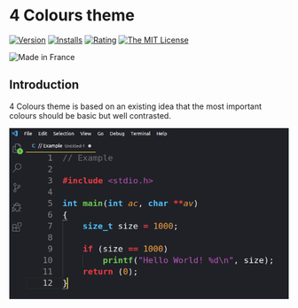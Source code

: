 # 4 Colours theme

[![Version](https://vsmarketplacebadge.apphb.com/version/gpem.4-colours.svg)](https://marketplace.visualstudio.com/items?itemName=gpem.4-colours)  [![Installs](https://vsmarketplacebadge.apphb.com/installs/gpem.4-colours.svg)](https://marketplace.visualstudio.com/items?itemName=gpem.4-colours)  [![Rating](https://vsmarketplacebadge.apphb.com/rating/gpem.4-colours.svg)](https://marketplace.visualstudio.com/items?itemName=gpem.4-colours)  [![The MIT License](https://flat.badgen.net/badge/license/MIT/orange)](http://opensource.org/licenses/MIT)

![Made in France](https://img.shields.io/badge/made%20in-france-008751.svg?style=flat-square)


## Introduction
4 Colours theme is based on an existing idea that the most important colours should be basic but well contrasted.

![theme screenshot](https://github.com/Germain-Gadel/4-colours/raw/master/images/example.png)